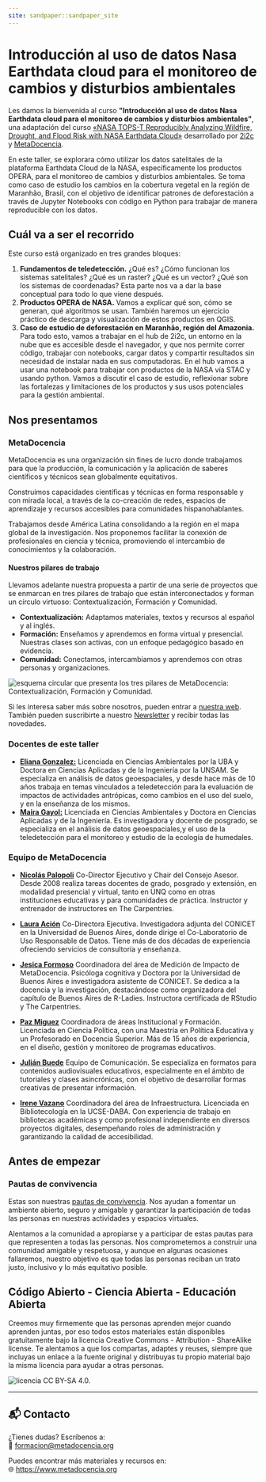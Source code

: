 ```yaml
---
site: sandpaper::sandpaper_site
---
```


# Introducción al uso de datos Nasa Earthdata cloud para el monitoreo de cambios y disturbios ambientales

Les damos la bienvenida al curso **"Introducción al uso de datos Nasa Earthdata cloud para el monitoreo de cambios y disturbios ambientales"**, una adaptación del curso [«NASA TOPS-T Reproducibly Analyzing Wildfire, Drought, and Flood Risk with NASA Earthdata Cloud»](https://github.com/ScienceCore/climaterisk/tree/main) desarrollado por [2i2c](https://2i2c.org/) y [MetaDocencia](https://www.metadocencia.org/).

En este taller, se explorara cómo utilizar los datos satelitales de la plataforma Earthdata Cloud de la NASA, específicamente los productos OPERA, para el monitoreo de cambios y disturbios ambientales. Se toma como caso de estudio los cambios en la cobertura vegetal en la región de Maranhão, Brasil, con el objetivo de identificar patrones de deforestación a través de Jupyter Notebooks con código en Python para trabajar de manera reproducible con los datos. 

## Cuál va a ser el recorrido

Este curso está organizado en tres grandes bloques:

1. **Fundamentos de teledetección.**
¿Qué es? ¿Cómo funcionan los sistemas satelitales? ¿Qué es un raster? ¿Qué es un vector? ¿Qué son los sistemas de coordenadas? Esta parte nos va a dar la base conceptual para todo lo que viene después.
2. **Productos OPERA de NASA.**
Vamos a explicar qué son, cómo se generan, qué algoritmos se usan. También haremos un ejercicio práctico de descarga y visualización de estos productos en QGIS.
3. **Caso de estudio de deforestación en Maranhão, región del Amazonia.**
Para todo esto, vamos a trabajar en el hub de 2i2c, un entorno en la nube que es accesible desde el navegador, y que nos permite correr código, trabajar con notebooks, cargar datos y compartir resultados sin necesidad de instalar nada en sus computadoras.
En el hub vamos a usar una notebook para trabajar con productos de la NASA vía STAC y usando python. Vamos a discutir el caso de estudio, reflexionar sobre las fortalezas y limitaciones de los productos y sus usos potenciales para la gestión ambiental.

## Nos presentamos

### MetaDocencia

MetaDocencia es una organización sin fines de lucro donde trabajamos para que la producción, la comunicación y la aplicación de saberes científicos y técnicos sean globalmente equitativos.

Construimos capacidades científicas y técnicas en forma responsable y con mirada local, a través de la co-creación de redes, espacios de aprendizaje y recursos accesibles para comunidades hispanohablantes.

Trabajamos desde América Latina consolidando a la región en el mapa global de la investigación. Nos proponemos facilitar la conexión de profesionales en ciencia y técnica, promoviendo el intercambio de conocimientos y la colaboración. 

#### Nuestros pilares de trabajo

Llevamos adelante nuestra propuesta a partir de una serie de proyectos que se enmarcan en tres pilares de trabajo que están interconectados y forman un círculo virtuoso: Contextualización, Formación y Comunidad.

- **Contextualización:** Adaptamos materiales, textos y recursos al español y al inglés.
- **Formación:** Enseñamos y aprendemos en forma virtual y presencial. Nuestras clases son activas, con un enfoque pedagógico basado en evidencia.
- **Comunidad:** Conectamos, intercambiamos y aprendemos con otras personas y organizaciones.

![esquema circular que presenta los tres pilares de MetaDocencia: Contextualización, Formación y Comunidad.](fig/pilares_ES.jpg)

Si les interesa saber más sobre nosotros, pueden entrar a [nuestra web](https://www.metadocencia.org). También pueden suscribirte a nuestro [Newsletter](https://www.metadocencia.org/suscripcion/) y recibir todas las novedades.

### Docentes de este taller

- **[Eliana Gonzalez:](https://github.com/ebgonzal)** Licenciada en Ciencias Ambientales por la UBA y Doctora en Ciencias Aplicadas y de la Ingeniería por la UNSAM. Se especializa en análisis de datos geoespaciales, y desde hace más de 10 años trabaja en temas vinculados a teledetección  para la evaluación de impactos de actividades antrópicas, como cambios en el uso del suelo, y en la enseñanza de los mismos.
- **[Maira Gayol:]()** Licenciada en Ciencias Ambientales y Doctora en Ciencias Aplicadas y de la Ingeniería. Es investigadora y docente de posgrado, se especializa en el análisis de datos geoespaciales,y  el uso de la  teledetección para el monitoreo y estudio de la ecología de humedales. 

### Equipo de MetaDocencia

- **[Nicolás Palopoli](https://www.metadocencia.org/authors/npalopoli/)** Co-Director Ejecutivo y Chair del Consejo Asesor. Desde 2008 realiza tareas docentes de grado, posgrado y extensión, en modalidad presencial y virtual, tanto en UNQ como en otras instituciones educativas y para comunidades de práctica. Instructor y entrenador de instructores en The Carpentries.

- **[Laura Ación](https://www.metadocencia.org/authors/lacion/)** Co-Directora Ejecutiva. Investigadora adjunta del CONICET en la Universidad de Buenos Aires, donde dirige el Co-Laboratorio de Uso Responsable de Datos. Tiene más de dos décadas de experiencia ofreciendo servicios de consultoría y enseñanza. 
  
- **[Jesica Formoso](https://www.metadocencia.org/authors/jformoso/)** Coordinadora del área de Medición de Impacto de MetaDocencia. Psicóloga cognitiva y Doctora por la Universidad de Buenos Aires e investigadora asistente de CONICET. Se dedica a la docencia y la investigación, destacándose como organizadora del capítulo de Buenos Aires de R-Ladies. Instructora certificada de RStudio y The Carpentries.
  
- **[Paz Miguez](https://www.metadocencia.org/authors/pazmiguez/)** Coordinadora de áreas Institucional y Formación. Licenciada en Ciencia Política, con una Maestría en Política Educativa y un Profesorado en Docencia Superior. Más de 15 años de experiencia, en el diseño, gestión y monitoreo de programas educativos.
  
- **[Julián Buede](https://www.metadocencia.org/authors/jbuede/)** Equipo de Comunicación. Se especializa en formatos para contenidos audiovisuales educativos, especialmente en el ámbito de tutoriales y clases asincrónicas, con el objetivo de desarrollar formas creativas de presentar información.
  
- **[Irene Vazano](https://www.metadocencia.org/authors/irenevazano/)** Coordinadora del área de Infraestructura. Licenciada en Bibliotecología en la UCSE-DABA. Con experiencia de trabajo en bibliotecas académicas y como profesional independiente en diversos proyectos digitales, desempeñando roles de administración y garantizando la calidad de accesibilidad.


## Antes de empezar

### Pautas de convivencia

Estas son nuestras [pautas de convivencia](https://doi.org/10.5281/zenodo.12534195). Nos ayudan a fomentar un ambiente abierto, seguro y amigable y garantizar la participación de todas las personas en nuestras actividades y espacios virtuales.

Alentamos a la comunidad a apropiarse y a participar de estas pautas para que representen a todas las personas. Nos comprometemos a construir una
comunidad amigable y respetuosa, y aunque en algunas ocasiones fallaremos, nuestro objetivo es que todas las personas reciban un trato justo, inclusivo y lo más equitativo posible. 

## Código Abierto - Ciencia Abierta - Educación Abierta

Creemos muy firmemente que las personas aprenden mejor cuando aprenden juntas, por eso todos estos materiales están disponibles gratuitamente bajo la licencia Creative Commons - Attribution - ShareAlike license. Te alentamos a que los compartas, adaptes y reuses, siempre que incluyas un enlace a la fuente original y distribuyas tu propio material bajo la misma licencia para ayudar a otras personas.

![licencia CC BY-SA 4.0.](fig/by-sa.png)


---

## 📬 Contacto

¿Tienes dudas? Escríbenos a:  
📧 formacion@metadocencia.org

Puedes encontrar más materiales y recursos en:  
🌐 https://www.metadocencia.org







